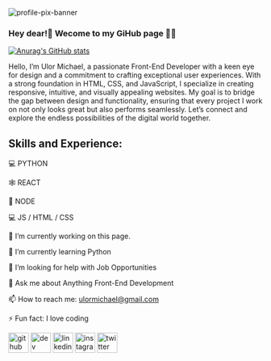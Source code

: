 ![profile-pix-banner](https://github.com/ulormichael/ulormichael/assets/57299055/d1d12eba-43a0-4b5d-8a7a-c5f96facd9da)

### Hey dear!👋 Wecome to my GiHub page 👨‍💻

[![Anurag's GitHub stats](https://github-readme-stats.vercel.app/api?username=ulormichael)](https://github.com/anuraghazra/github-readme-stats)

Hello, I’m Ulor Michael, a passionate Front-End Developer with a keen eye for design and a commitment to crafting exceptional user experiences. With a strong foundation in HTML, CSS, and JavaScript, I specialize in creating responsive, intuitive, and visually appealing websites. My goal is to bridge the gap between design and functionality, ensuring that every project I work on not only looks great but also performs seamlessly. Let’s connect and explore the endless possibilities of the digital world together.

## Skills and Experience: 

💻 PYTHON 

🕸 REACT

📳 NODE 

💻 JS / HTML / CSS

🔭 I’m currently working on this page.

🌱 I’m currently learning Python

🤔 I’m looking for help with Job Opportunities

💬 Ask me about Anything Front-End Development

📫 How to reach me: ulormichael@gmail.com

⚡ Fun fact: I love coding

[<img src='https://cdn.jsdelivr.net/npm/simple-icons@3.0.1/icons/github.svg' alt='github' height='40'>](https://github.com/ulormichael)  [<img src='https://cdn.jsdelivr.net/npm/simple-icons@3.0.1/icons/dev-dot-to.svg' alt='dev' height='40'>](https://dev.to/ulormichael)  [<img src='https://cdn.jsdelivr.net/npm/simple-icons@3.0.1/icons/linkedin.svg' alt='linkedin' height='40'>](https://www.linkedin.com/in/ulormichael/)  [<img src='https://cdn.jsdelivr.net/npm/simple-icons@3.0.1/icons/instagram.svg' alt='instagram' height='40'>](https://www.instagram.com/officialulorseries/)  [<img src='https://cdn.jsdelivr.net/npm/simple-icons@3.0.1/icons/twitter.svg' alt='twitter' height='40'>](https://twitter.com/ulorseries)  





